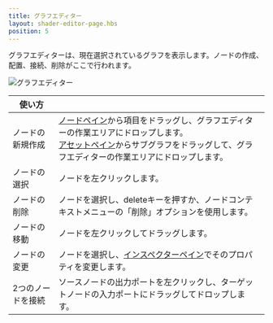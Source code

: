 ```yaml
---
title: グラフエディター
layout: shader-editor-page.hbs
position: 5
---
```


グラフエディターは、現在選択されているグラフを表示します。ノードの作成、配置、接続、削除がここで行われます。

![グラフエディター][1]

| 使い方 | |
|---|---|
| ノードの新規作成 | [ノードペイン][2]から項目をドラッグし、グラフエディターの作業エリアにドロップします。<br>[アセットペイン][3]からサブグラフをドラッグして、グラフエディターの作業エリアにドロップします。 |
| ノードの選択 | ノードを左クリックします。 |
| ノードの削除 | ノードを選択し、deleteキーを押すか、ノードコンテキストメニューの「削除」オプションを使用します。 |
| ノードの移動 | ノードを左クリックしてドラッグします。 |
| ノードの変更 | ノードを選択し、[インスペクターペイン][4]でそのプロパティを変更します。 |
| 2つのノードを接続 | ソースノードの出力ポートを左クリックし、ターゲットノードの入力ポートにドラッグしてドロップします。 |

[1]: /images/shader-editor/graph-editor.png
[2]: /shader-editor/window-layout/nodes-pane
[3]: /shader-editor/window-layout/assets-pane
[4]: /shader-editor/window-layout/inspector-pane
